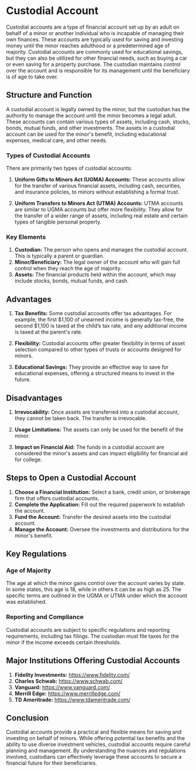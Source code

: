 # Custodial Account

Custodial accounts are a type of financial account set up by an adult on behalf of a minor or another individual who is incapable of managing their own finances. These accounts are typically used for saving and investing money until the minor reaches adulthood or a predetermined age of majority. Custodial accounts are commonly used for educational savings, but they can also be utilized for other financial needs, such as buying a car or even saving for a property purchase. The custodian maintains control over the account and is responsible for its management until the beneficiary is of age to take over.

## Structure and Function

A custodial account is legally owned by the minor, but the custodian has the authority to manage the account until the minor becomes a legal adult. These accounts can contain various types of assets, including cash, stocks, bonds, mutual funds, and other investments. The assets in a custodial account can be used for the minor's benefit, including educational expenses, medical care, and other needs.

### Types of Custodial Accounts

There are primarily two types of custodial accounts:
1. **Uniform Gifts to Minors Act (UGMA) Accounts:** These accounts allow for the transfer of various financial assets, including cash, securities, and insurance policies, to minors without establishing a formal trust.
   
2. **Uniform Transfers to Minors Act (UTMA) Accounts:** UTMA accounts are similar to UGMA accounts but offer more flexibility. They allow for the transfer of a wider range of assets, including real estate and certain types of tangible personal property.

### Key Elements

1. **Custodian:** The person who opens and manages the custodial account. This is typically a parent or guardian.
2. **Minor/Beneficiary:** The legal owner of the account who will gain full control when they reach the age of majority.
3. **Assets:** The financial products held within the account, which may include stocks, bonds, mutual funds, and cash.

## Advantages

1. **Tax Benefits:** Some custodial accounts offer tax advantages. For example, the first $1,100 of unearned income is generally tax-free, the second $1,100 is taxed at the child’s tax rate, and any additional income is taxed at the parent's rate.
   
2. **Flexibility:** Custodial accounts offer greater flexibility in terms of asset selection compared to other types of trusts or accounts designed for minors.
   
3. **Educational Savings:** They provide an effective way to save for educational expenses, offering a structured means to invest in the future.

## Disadvantages

1. **Irrevocability:** Once assets are transferred into a custodial account, they cannot be taken back. The transfer is irrevocable.

2. **Usage Limitations:** The assets can only be used for the benefit of the minor.

3. **Impact on Financial Aid:** The funds in a custodial account are considered the minor's assets and can impact eligibility for financial aid for college.

## Steps to Open a Custodial Account

1. **Choose a Financial Institution:** Select a bank, credit union, or brokerage firm that offers custodial accounts.
2. **Complete the Application:** Fill out the required paperwork to establish the account.
3. **Fund the Account:** Transfer the desired assets into the custodial account.
4. **Manage the Account:** Oversee the investments and distributions for the minor's benefit.

## Key Regulations

### Age of Majority

The age at which the minor gains control over the account varies by state. In some states, this age is 18, while in others it can be as high as 25. The specific terms are outlined in the UGMA or UTMA under which the account was established.

### Reporting and Compliance

Custodial accounts are subject to specific regulations and reporting requirements, including tax filings. The custodian must file taxes for the minor if the income exceeds certain thresholds.

## Major Institutions Offering Custodial Accounts

1. **Fidelity Investments:** https://www.fidelity.com/ 
2. **Charles Schwab:** https://www.schwab.com/ 
3. **Vanguard:** https://www.vanguard.com/ 
4. **Merrill Edge:** https://www.merrilledge.com/ 
5. **TD Ameritrade:** https://www.tdameritrade.com/ 

## Conclusion

Custodial accounts provide a practical and flexible means for saving and investing on behalf of minors. While offering potential tax benefits and the ability to use diverse investment vehicles, custodial accounts require careful planning and management. By understanding the nuances and regulations involved, custodians can effectively leverage these accounts to secure a financial future for their beneficiaries.